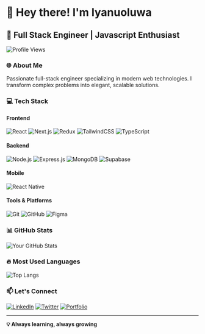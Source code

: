 # 👋 Hey there! I'm Iyanuoluwa

## 🚀 Full Stack Engineer | Javascript Enthusiast

![Profile Views](https://komarev.com/ghpvc/?username=iyanu1396&style=flat-square)

### 🌐 About Me
Passionate full-stack engineer specializing in modern web technologies. I transform complex problems into elegant, scalable solutions.

### 💻 Tech Stack

#### Frontend
![React](https://img.shields.io/badge/React-61DAFB?style=for-the-badge&logo=react&logoColor=white)
![Next.js](https://img.shields.io/badge/Next.js-000000?style=for-the-badge&logo=nextdotjs&logoColor=white)
![Redux](https://img.shields.io/badge/Redux-764ABC?style=for-the-badge&logo=redux&logoColor=white)
![TailwindCSS](https://img.shields.io/badge/Tailwind_CSS-38B2AC?style=for-the-badge&logo=tailwind-css&logoColor=white)
![TypeScript](https://img.shields.io/badge/TypeScript-3178C6?style=for-the-badge&logo=typescript&logoColor=white)

#### Backend
![Node.js](https://img.shields.io/badge/Node.js-339933?style=for-the-badge&logo=nodedotjs&logoColor=white)
![Express.js](https://img.shields.io/badge/Express.js-000000?style=for-the-badge&logo=express&logoColor=white)
![MongoDB](https://img.shields.io/badge/MongoDB-47A248?style=for-the-badge&logo=mongodb&logoColor=white)
![Supabase](https://img.shields.io/badge/Supabase-3ECF8E?style=for-the-badge&logo=supabase&logoColor=white)

#### Mobile
![React Native](https://img.shields.io/badge/React_Native-61DAFB?style=for-the-badge&logo=react&logoColor=white)

#### Tools & Platforms
![Git](https://img.shields.io/badge/Git-F05032?style=for-the-badge&logo=git&logoColor=white)
![GitHub](https://img.shields.io/badge/GitHub-181717?style=for-the-badge&logo=github&logoColor=white)
![Figma](https://img.shields.io/badge/Figma-F24E1E?style=for-the-badge&logo=figma&logoColor=white)

### 📊 GitHub Stats
![Your GitHub Stats](https://github-readme-stats.vercel.app/api?username=iyanu1396&show_icons=true&theme=radical)

### 🔥 Most Used Languages
![Top Langs](https://github-readme-stats.vercel.app/api/top-langs/?username=iyanu1396&layout=compact&theme=radical)



### 📫 Let's Connect
[![LinkedIn](https://img.shields.io/badge/LinkedIn-0077B5?style=for-the-badge&logo=linkedin&logoColor=white)](https://www.linkedin.com/in/atijosan-iyanuoluwa-827049246/)
[![Twitter](https://img.shields.io/badge/Twitter-1DA1F2?style=for-the-badge&logo=twitter&logoColor=white)](https://twitter.com/iyanu_codes)
[![Portfolio](https://img.shields.io/badge/Website-000000?style=for-the-badge&logo=About.me&logoColor=white)](https://iyanu-codes.vercel.app)



---
**💡 Always learning, always growing**
